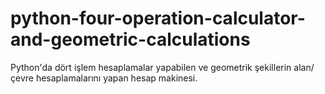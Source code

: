 # python-four-operation-calculator-and-geometric-calculations
 Python'da dört işlem hesaplamalar yapabilen ve geometrik şekillerin alan/çevre hesaplamalarını yapan hesap makinesi.
